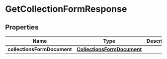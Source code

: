 
# GetCollectionFormResponse

## Properties
Name | Type | Description | Notes
------------ | ------------- | ------------- | -------------
**collectionsFormDocument** | [**CollectionsFormDocument**](CollectionsFormDocument.md) |  |  [optional]



